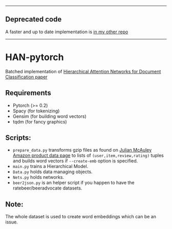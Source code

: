 -----------------

## Deprecated code
A faster and up to date implementation is [in my other repo](https://github.com/cedias/Hierarchical-Sentiment)

----------------

# HAN-pytorch
Batched implementation of [Hierarchical Attention Networks for Document Classification paper](https://www.cs.cmu.edu/~diyiy/docs/naacl16.pdf)

## Requirements
- Pytorch (>= 0.2)
- Spacy (for tokenizing)
- Gensim (for building word vectors)
- tqdm (for fancy graphics)

## Scripts:
- `prepare_data.py` transforms gzip files as found on [Julian McAuley Amazon product data page](http://jmcauley.ucsd.edu/data/amazon/) to lists of `(user,item,review,rating)` tuples and builds word vectors if `--create-emb` option is specified.
- `main.py` trains a Hierarchical Model.
- `Data.py` holds data managing objects.
- `Nets.py` holds networks.
- `beer2json.py` is an helper script if you happen to have the ratebeer/beeradvocate datasets.

## Note:
The whole dataset is used to create word embeddings which can be an issue.
